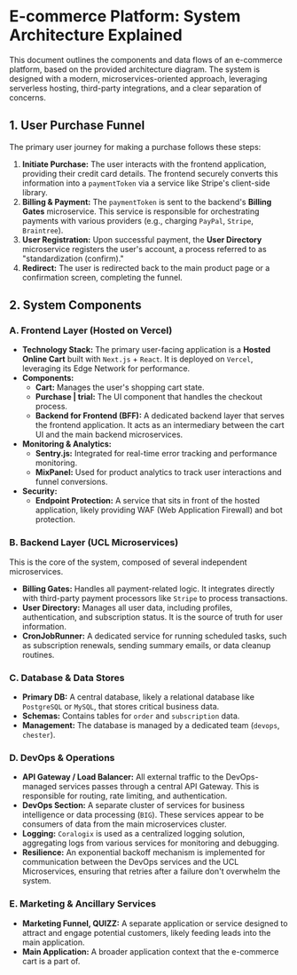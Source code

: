# E-commerce Platform: System Architecture Explained

This document outlines the components and data flows of an e-commerce platform, based on the provided architecture diagram. The system is designed with a modern, microservices-oriented approach, leveraging serverless hosting, third-party integrations, and a clear separation of concerns.

## 1. User Purchase Funnel

The primary user journey for making a purchase follows these steps:

1.  **Initiate Purchase:** The user interacts with the frontend application, providing their credit card details. The frontend securely converts this information into a `paymentToken` via a service like Stripe's client-side library.
2.  **Billing & Payment:** The `paymentToken` is sent to the backend's **Billing Gates** microservice. This service is responsible for orchestrating payments with various providers (e.g., charging `PayPal`, `Stripe`, `Braintree`).
3.  **User Registration:** Upon successful payment, the **User Directory** microservice registers the user's account, a process referred to as "standardization (confirm)."
4.  **Redirect:** The user is redirected back to the main product page or a confirmation screen, completing the funnel.

## 2. System Components

### A. Frontend Layer (Hosted on Vercel)

*   **Technology Stack:** The primary user-facing application is a **Hosted Online Cart** built with `Next.js` + `React`. It is deployed on `Vercel`, leveraging its Edge Network for performance.
*   **Components:**
    *   **Cart:** Manages the user's shopping cart state.
    *   **Purchase | trial:** The UI component that handles the checkout process.
    *   **Backend for Frontend (BFF):** A dedicated backend layer that serves the frontend application. It acts as an intermediary between the cart UI and the main backend microservices.
*   **Monitoring & Analytics:**
    *   **Sentry.js:** Integrated for real-time error tracking and performance monitoring.
    *   **MixPanel:** Used for product analytics to track user interactions and funnel conversions.
*   **Security:**
    *   **Endpoint Protection:** A service that sits in front of the hosted application, likely providing WAF (Web Application Firewall) and bot protection.

### B. Backend Layer (UCL Microservices)

This is the core of the system, composed of several independent microservices.

*   **Billing Gates:** Handles all payment-related logic. It integrates directly with third-party payment processors like `Stripe` to process transactions.
*   **User Directory:** Manages all user data, including profiles, authentication, and subscription status. It is the source of truth for user information.
*   **CronJobRunner:** A dedicated service for running scheduled tasks, such as subscription renewals, sending summary emails, or data cleanup routines.

### C. Database & Data Stores

*   **Primary DB:** A central database, likely a relational database like `PostgreSQL` or `MySQL`, that stores critical business data.
*   **Schemas:** Contains tables for `order` and `subscription` data.
*   **Management:** The database is managed by a dedicated team (`devops`, `chester`).

### D. DevOps & Operations

*   **API Gateway / Load Balancer:** All external traffic to the DevOps-managed services passes through a central API Gateway. This is responsible for routing, rate limiting, and authentication.
*   **DevOps Section:** A separate cluster of services for business intelligence or data processing (`BIG`). These services appear to be consumers of data from the main microservices cluster.
*   **Logging:** `Coralogix` is used as a centralized logging solution, aggregating logs from various services for monitoring and debugging.
*   **Resilience:** An exponential backoff mechanism is implemented for communication between the DevOps services and the UCL Microservices, ensuring that retries after a failure don't overwhelm the system.

### E. Marketing & Ancillary Services

*   **Marketing Funnel, QUIZZ:** A separate application or service designed to attract and engage potential customers, likely feeding leads into the main application.
*   **Main Application:** A broader application context that the e-commerce cart is a part of.